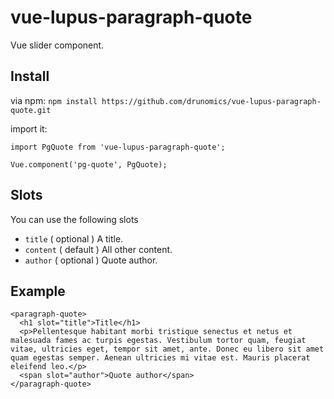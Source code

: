 # vue-lupus-paragraph-quote
Vue slider component.



## Install

via npm:
`npm install https://github.com/drunomics/vue-lupus-paragraph-quote.git`


import it:

```
import PgQuote from 'vue-lupus-paragraph-quote';

Vue.component('pg-quote', PgQuote);
```

## Slots
You can use the following slots

- `title` ( optional )
  A title.
- `content` ( default )
  All other content.
- `author` ( optional )
  Quote author.

## Example
```
<paragraph-quote>
  <h1 slot="title">Title</h1>
  <p>Pellentesque habitant morbi tristique senectus et netus et malesuada fames ac turpis egestas. Vestibulum tortor quam, feugiat vitae, ultricies eget, tempor sit amet, ante. Donec eu libero sit amet quam egestas semper. Aenean ultricies mi vitae est. Mauris placerat eleifend leo.</p>
  <span slot="author">Quote author</span>
</paragraph-quote>
```
